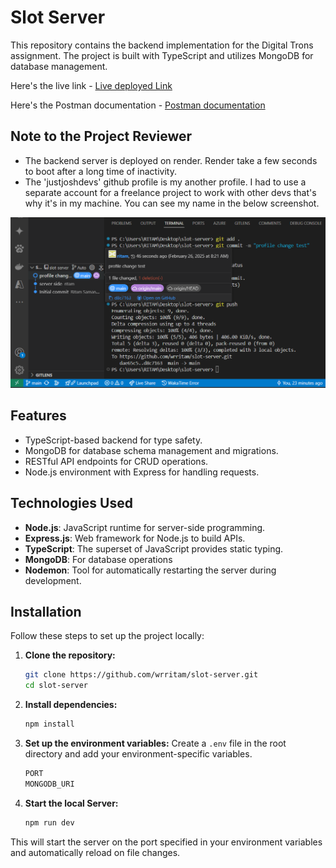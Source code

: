 
# Slot Server

This repository contains the backend implementation for the Digital Trons assignment. The project is built with TypeScript and utilizes MongoDB for database management. 

Here's the live link - [Live deployed Link](https://slot-server-6a9p.onrender.com)

Here's the Postman documentation - [Postman documentation](https://documenter.getpostman.com/view/21414570/2sAYdeNXWM#178ed9b9-631e-4c4c-aaf1-959432c9105d)

## Note to the Project Reviewer
- The backend server is deployed on render. Render take a few seconds to boot after a long time of inactivity.
- The 'justjoshdevs' github profile is my another profile. I had to use a separate account for a freelance project to work with other devs that's why it's in my machine. You can see my name in the below screenshot.
<div align="center">

<img src ="src/Screenshot (83).png" width=full height=full>
</div>

## Features

- TypeScript-based backend for type safety.
- MongoDB for database schema management and migrations.
- RESTful API endpoints for CRUD operations.
- Node.js environment with Express for handling requests.

## Technologies Used

- **Node.js**: JavaScript runtime for server-side programming.
- **Express.js**: Web framework for Node.js to build APIs.
- **TypeScript**: The superset of JavaScript provides static typing.
- **MongoDB**: For database operations
- **Nodemon**: Tool for automatically restarting the server during development.

## Installation

Follow these steps to set up the project locally:

1. **Clone the repository:**

   ```bash
   git clone https://github.com/wrritam/slot-server.git
   cd slot-server
   ```

2. **Install dependencies:**

   ```bash
   npm install
   ```

3. **Set up the environment variables:**
   Create a `.env` file in the root directory and add your environment-specific variables.
   ```bash
   PORT
   MONGODB_URI

6. **Start the local Server:**
   ```bash
   npm run dev

This will start the server on the port specified in your environment variables and automatically reload on file changes.
